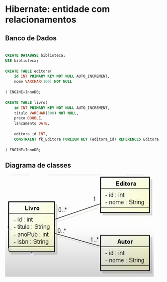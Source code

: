 # Hibernate: entidade com relacionamentos

## Banco de Dados

```sql

CREATE DATABASE biblioteca;
USE biblioteca;

CREATE TABLE editora(
	id INT PRIMARY KEY NOT NULL AUTO_INCREMENT,
	nome VARCHAR(100) NOT NULL
	
) ENGINE=InnoDB;

CREATE TABLE livro(
	id INT PRIMARY KEY NOT NULL AUTO_INCREMENT,
	titulo VARCHAR(300) NOT NULL,
	preco DOUBLE,
	lancamento DATE,
	
	editora_id INT,
    CONSTRAINT fk_Editora FOREIGN KEY (editora_id) REFERENCES Editora (id)
		
) ENGINE=InnoDB;

```

## Diagrama de classes

![Diagrama de classes](https://raw.githubusercontent.com/wandersonfelipegp13/TE2pt2/master/src/main/java/edu/te2/m3/e3/hibernate/biblioteca/Diagrama%20de%20classes.png)